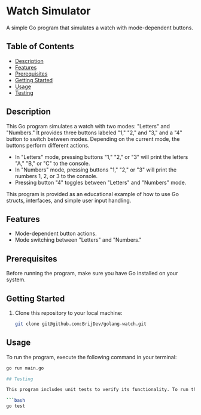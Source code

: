 # Watch Simulator

A simple Go program that simulates a watch with mode-dependent buttons.

## Table of Contents

- [Description](#description)
- [Features](#features)
- [Prerequisites](#prerequisites)
- [Getting Started](#getting-started)
- [Usage](#usage)
- [Testing](#testing)

## Description

This Go program simulates a watch with two modes: "Letters" and "Numbers." It provides three buttons labeled "1," "2," and "3," and a "4" button to switch between modes. Depending on the current mode, the buttons perform different actions.

- In "Letters" mode, pressing buttons "1," "2," or "3" will print the letters "A," "B," or "C" to the console.
- In "Numbers" mode, pressing buttons "1," "2," or "3" will print the numbers 1, 2, or 3 to the console.
- Pressing button "4" toggles between "Letters" and "Numbers" mode.

This program is provided as an educational example of how to use Go structs, interfaces, and simple user input handling.

## Features

- Mode-dependent button actions.
- Mode switching between "Letters" and "Numbers."

## Prerequisites

Before running the program, make sure you have Go installed on your system.

## Getting Started

1. Clone this repository to your local machine:

   ```bash
   git clone git@github.com:BrijDev/golang-watch.git

## Usage

To run the program, execute the following command in your terminal:

```bash
go run main.go

## Testing

This program includes unit tests to verify its functionality. To run the tests, use the following command:

```bash
go test

